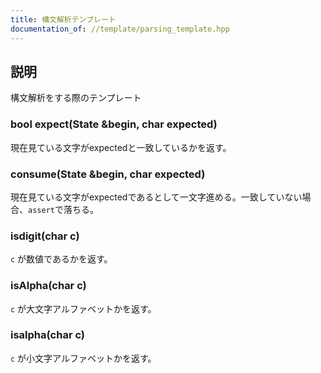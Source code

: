 ```yaml
---
title: 構文解析テンプレート
documentation_of: //template/parsing_template.hpp
---
```


## 説明

構文解析をする際のテンプレート

### bool expect(State &begin, char expected)

現在見ている文字がexpectedと一致しているかを返す。

### consume(State &begin, char expected)

現在見ている文字がexpectedであるとして一文字進める。一致していない場合、`assert`で落ちる。

### isdigit(char c)

`c` が数値であるかを返す。

### isAlpha(char c)

`c` が大文字アルファベットかを返す。

### isalpha(char c)

`c` が小文字アルファベットかを返す。